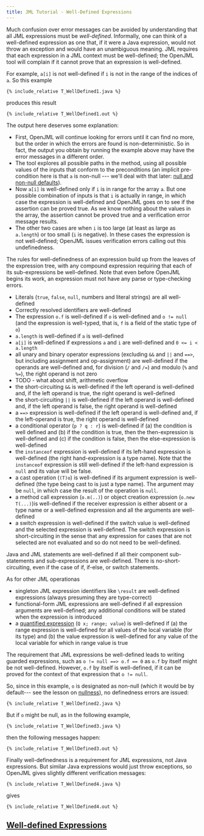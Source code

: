 ```yaml
---
title: JML Tutorial - Well-Defined Expressions
---
```


Much confusion over error messages can be avoided by understanding that all JML expressions must be *well-defined*. Informally, one can think of a well-defined expression as one that, if it were a Java expression, would not throw an exception and would have an unambiguous meaning. JML requires that each expression in a JML context must be well-defined; the OpenJML tool will complain if it cannot prove that an expression is well-defined.

For example, `a[i]` is not well-defined if `i` is not in the range of the indices of `a`. So this example

```
{% include_relative T_WellDefined1.java %}
```

produces this result

```
{% include_relative T_WellDefined1.out %}
```

The output here deserves some explanation:
* First, OpenJML will continue looking for errors until it can find no more, but the order in which the errors are found is non-deterministic. So in fact, the output you obtain by running the example above may have the error messages in a different order.
* The tool explores all possible paths in the method, using all possible values of the inputs that conform to the preconditions (an implicit pre-condition here is that `a` is non-null --- we'll deal with that later: [null and non-null defaults](Nullness)).
* Now `a[i]` is well-defined only if `i` is in range for the array `a`. But one possible combination of inputs is that `i` is actually in range, in which case the expression is well-defined and OpenJML goes on to see if the assertion can be proved true. As we know nothing about the values in the array, the assertion cannot be proved true and a verification error message results.
* The other two cases are when `i` is too large (at least as large as `a.length`) or too small (`i` is negative). In these cases the expression is not well-defined; OpenJML issues verification errors calling out this undefinedness.

The rules for well-definedness of an expression build up from the leaves of the expression tree, with any compound expression requiring that each of its sub-expressions be well-defined. Note that even before OpenJML begins its work, an expression must not have any parse or type-checking errors.

* Literals (`true`, `false`, `null`, numbers and literal strings) are all well-defined
* Correctly resolved identifiers are well-defined
* The expression `o.f` is well-defined if `o` is well-defined and `o != null` (and the expression is well-typed, that is, `f` is a field of the static type of `o`)
* `a.length` is well-defined if `a` is well-defined
* `a[i]` is well-defined if expressions `a` and `i` are well-defined and `0 <= i < a.length`
* all unary and binary operator expressions (excluding `&&` and `||` and `==>`,
but including assignment and op-assignment)
 are well-defined if the operands are well-defined and, for division (`/` and `/=`) and modulo (`%` and `%=`), the right operand is not zero
* TODO - what about shift, arithmetic overflow
* the short-circuiting `&&` is well-defined if the left operand is well-defined and, if the left operand is true, the right operand is well-defined
* the short-circuiting `||` is well-defined if the left operand is well-defined and, if the left operand is false, the right operand is well-defined
* a `==>`  expression is well-defined if the left operand is well-defined and,
if the left-operand is true, the right operand is well-defined
* a conditional operator (`p ? q : r`) is well-defined if (a) the condition is well defined and (b) if the condition is true, then the then-expression is well-defined and (c) if the condition is false, then the else-expression is well-defined
* the `instanceof` expression is well-defined if its left-hand expression is well-defined (the right hand-expression is a type name). Note that the `instanceof` expression is still well-defined if the left-hand expression is `null` and its value will be false.
* a cast operation (`(T)o`) is well-defined if its argument expression is well-defined (the type being cast to is just a type name). The argument may be `null`, in which case the result of the operation is `null`.
* a method call expression (`o.m(..)`) or object creation expression (`o.new T(...)`)is well-defined if the receiver expression is either absent or a type name or a well-defined expression and all the arguments are well-defined
* a switch expression is well-defined if the switch value is well-defined and the selected expression is well-defined. The switch expression is short-circuiting in the sense that any expression for cases that are not selected are not evaluated and so do not need to be well-defined.

Java and JML statements are well-defined if all their component sub-statements and sub-expressions are well-defined. There is no-short-circuiting, even if the case of if, if-else, or switch statements.

As for other JML operationas
* singleton JML expression identifiers like `\result` are well-defined expressions (always presuming they are type-correct)
* functional-form JML expressions are well-defined if all expression arguments are well-defined; any additional conditions will be stated when the expression is introduced
* a [quantified expression](QuantifierExpressions) (`Q x; range; value`) is well-defined if (a) the  range expression is well-defined for all values of the local variable (for its type) and (b) the value expression is well-defined for any value of the local variable for which in range value is true


The requirement that JML expressions be well-defined leads to writing guarded expressions, such as `o != null ==> o.f == 0` as `o.f` by itself might be not well-defined. However, `o.f` by itself is well-defined, if it can be proved for the context of that expression that `o != null`.

So, since in this example, `o` is designated as non-null (which it would be by default--- see the lesson on [nullness](Nullness)), no definedness errors are issued:
```
{% include_relative T_WellDefined2.java %}
```
But if `o` might be null, as in the following example,
```
{% include_relative T_WellDefined3.java %}
```
then the following messages happen:
```
{% include_relative T_WellDefined3.out %}
```

Finally well-definedness is a requirement for JML expressions, not Java expressions. But similar Java expressions would just throw exceptions, so OpenJML gives slightly different verification messages:
```
{% include_relative T_WellDefined4.java %}
```
gives
```
{% include_relative T_WellDefined4.out %}
```

## **[Well-defined Expressions](https://www.openjml.org/tutorial/exercises/WellDefinedEx.html)**

